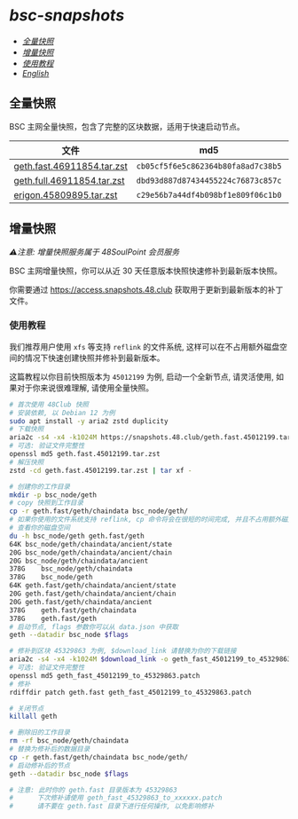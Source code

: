 # *bsc-snapshots*


- *[全量快照](#全量快照)*
- *[增量快照](#增量快照)*
- *[使用教程](#使用教程)*
- *[English](/README.md)*


## 全量快照

BSC 主网全量快照，包含了完整的区块数据，适用于快速启动节点。

| 文件 | md5 | 体积 |
| --- | --- | --- |
| [geth.fast.46911854.tar.zst](https://complete.snapshots.48.club/geth.fast.46911854.tar.zst) | `cb05cf5f6e5c862364b80fa8ad7c38b5` | 234.40G |
| [geth.full.46911854.tar.zst](https://complete.snapshots.48.club/geth.full.46911854.tar.zst) | `dbd93d887d87434455224c76873c857c` | 634.06G |
| [erigon.45809895.tar.zst](https://complete.snapshots.48.club/erigon.45809895.tar.zst) | `c29e56b7a44df4b098bf1e809f06c1b0` | 199.37G |


## 增量快照

_⚠️注意: 增量快照服务属于 48SoulPoint 会员服务_


BSC 主网增量快照，你可以从近 30 天任意版本快照快速修补到最新版本快照。

你需要通过 https://access.snapshots.48.club 获取用于更新到最新版本的补丁文件。


### 使用教程

我们推荐用户使用 `xfs` 等支持 `reflink` 的文件系统, 这样可以在不占用额外磁盘空间的情况下快速创建快照并修补到最新版本。

这篇教程以你目前快照版本为 `45012199` 为例, 启动一个全新节点, 请灵活使用, 如果对于你来说很难理解, 请使用全量快照。


```bash
# 首次使用 48Club 快照
# 安装依赖, 以 Debian 12 为例
sudo apt install -y aria2 zstd duplicity
# 下载快照
aria2c -s4 -x4 -k1024M https://snapshots.48.club/geth.fast.45012199.tar.zst
# 可选: 验证文件完整性
openssl md5 geth.fast.45012199.tar.zst
# 解压快照
zstd -cd geth.fast.45012199.tar.zst | tar xf -

# 创建你的工作目录
mkdir -p bsc_node/geth
# copy 快照到工作目录
cp -r geth.fast/geth/chaindata bsc_node/geth/
# 如果你使用的文件系统支持 reflink, cp 命令将会在很短的时间完成, 并且不占用额外磁盘空间
# 查看你的磁盘空间
du -h bsc_node/geth geth.fast/geth
64K	bsc_node/geth/chaindata/ancient/state
20G	bsc_node/geth/chaindata/ancient/chain
20G	bsc_node/geth/chaindata/ancient
378G	bsc_node/geth/chaindata
378G	bsc_node/geth
64K	geth.fast/geth/chaindata/ancient/state
20G	geth.fast/geth/chaindata/ancient/chain
20G	geth.fast/geth/chaindata/ancient
378G	geth.fast/geth/chaindata
378G	geth.fast/geth
# 启动节点, flags 参数你可以从 data.json 中获取
geth --datadir bsc_node $flags

# 修补到区块 45329863 为例, $download_link 请替换为你的下载链接
aria2c -s4 -x4 -k1024M $download_link -o geth_fast_45012199_to_45329863.patch
# 可选: 验证文件完整性
openssl md5 geth_fast_45012199_to_45329863.patch
# 修补
rdiffdir patch geth.fast geth_fast_45012199_to_45329863.patch

# 关闭节点
killall geth

# 删除旧的工作目录
rm -rf bsc_node/geth/chaindata
# 替换为修补后的数据目录
cp -r geth.fast/geth/chaindata bsc_node/geth/
# 启动修补后的节点
geth --datadir bsc_node $flags

# 注意: 此时你的 geth.fast 目录版本为 45329863
#      下次修补请使用 geth_fast_45329863_to_xxxxxx.patch
#      请不要在 geth.fast 目录下进行任何操作, 以免影响修补

```